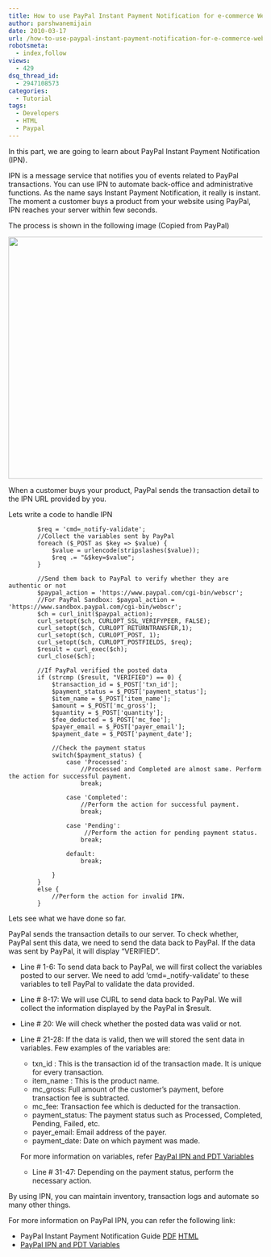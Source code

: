 ```yaml
---
title: How to use PayPal Instant Payment Notification for e-commerce Website?
author: parshwanemijain
date: 2010-03-17
url: /how-to-use-paypal-instant-payment-notification-for-e-commerce-website/
robotsmeta:
  - index,follow
views:
  - 429
dsq_thread_id:
  - 2947108573
categories:
  - Tutorial
tags:
  - Developers
  - HTML
  - Paypal
---
```

In this part, we are going to learn about PayPal Instant Payment Notification (IPN).

IPN is a message service that notifies you of events related to PayPal transactions. You can use IPN to automate back-office and administrative functions. As the name says Instant Payment Notification, it really is instant. The moment a customer buys a product from your website using PayPal, IPN reaches your server within few seconds.

The process is shown in the following image (Copied from PayPal)

<a rel="attachment wp-att-21465" href="http://devilsworkshop.org/how-to-use-paypal-instant-payment-notification-for-e-commerce-website/ipnoverview/"><img class="alignnone size-full wp-image-21465" title="IPNOverview" src="http://cdn.devilsworkshop.org/files/2010/03/IPNOverview.gif" alt="" width="530" height="480" /></a>

When a customer buys your product, PayPal sends the transaction detail to the IPN URL provided by you.

Lets write a code to handle IPN

<pre><code class="php">        $req = 'cmd=_notify-validate';
        //Collect the variables sent by PayPal
        foreach ($_POST as $key =&gt; $value) {
            $value = urlencode(stripslashes($value));
            $req .= "&$key=$value";
        }

        //Send them back to PayPal to verify whether they are authentic or not
        $paypal_action = 'https://www.paypal.com/cgi-bin/webscr';
        //For PayPal Sandbox: $paypal_action = 'https://www.sandbox.paypal.com/cgi-bin/webscr';
        $ch = curl_init($paypal_action);
        curl_setopt($ch, CURLOPT_SSL_VERIFYPEER, FALSE);
        curl_setopt($ch, CURLOPT_RETURNTRANSFER,1);
        curl_setopt($ch, CURLOPT_POST, 1);
        curl_setopt($ch, CURLOPT_POSTFIELDS, $req);
        $result = curl_exec($ch);
        curl_close($ch);

        //If PayPal verified the posted data
        if (strcmp ($result, "VERIFIED") == 0) {
            $transaction_id = $_POST['txn_id'];
            $payment_status = $_POST['payment_status'];
            $item_name = $_POST['item_name'];
            $amount = $_POST['mc_gross'];
            $quantity = $_POST['quantity'];
            $fee_deducted = $_POST['mc_fee'];
            $payer_email = $_POST['payer_email'];
            $payment_date = $_POST['payment_date'];

            //Check the payment status
            switch($payment_status) {
                case 'Processed':
                    //Processed and Completed are almost same. Perform the action for successful payment.
                    break;

                case 'Completed':
                    //Perform the action for successful payment.
                    break;

                case 'Pending':
                     //Perform the action for pending payment status.
                    break;

                default:
                    break;

            }
        }
        else {
            //Perform the action for invalid IPN.
        }</code></pre>

Lets see what we have done so far.

PayPal sends the transaction details to our server. To check whether, PayPal sent this data, we need to send the data back to PayPal. If the data was sent by PayPal, it will display &#8220;VERIFIED&#8221;.

  * Line # 1-6: To send data back to PayPal, we will first collect the variables posted to our server. We need to add &#8216;cmd=_notify-validate&#8217; to these variables to tell PayPal to validate the data provided.
  * Line # 8-17: We will use CURL to send data back to PayPal. We will collect the information displayed by the PayPal in $result.
  * Line # 20: We will check whether the posted data was valid or not.
  * Line # 21-28: If the data is valid, then we will stored the sent data in variables. Few examples of the variables are: 
      * txn_id : This is the transaction id of the transaction made. It is unique for every transaction.
      * item_name : This is the product name.
      * mc_gross: Full amount of the customer&#8217;s payment, before transaction fee is subtracted.
      * mc_fee: Transaction fee which is deducted for the transaction.
      * payment_status: The payment status such as Processed, Completed, Pending, Failed, etc.
      * payer_email: Email address of the payer.
      * payment_date: Date on which payment was made.
    
    For more information on variables, refer <a href="https://cms.paypal.com/us/cgi-bin/?cmd=_render-content&content_ID=developer/e_howto_html_IPNandPDTVariables" onclick="_gaq.push(['_trackEvent', 'outbound-article', 'https://cms.paypal.com/us/cgi-bin/?cmd=_render-content&content_ID=developer/e_howto_html_IPNandPDTVariables', 'PayPal IPN and PDT Variables']);" >PayPal IPN and PDT Variables</a></li> 
    
      * Line # 31-47: Depending on the payment status, perform the necessary action.</ul> 
    
    By using IPN, you can maintain inventory, transaction logs and automate so many other things.
    
    For more information on PayPal IPN, you can refer the following link:
    
      * PayPal Instant Payment Notification Guide <a href="https://cms.paypal.com/cms_content/US/en_US/files/developer/IPNGuide.pdf" onclick="_gaq.push(['_trackEvent', 'outbound-article', 'https://cms.paypal.com/cms_content/US/en_US/files/developer/IPNGuide.pdf', 'PDF']);" >PDF</a> <a href="https://cms.paypal.com/us/cgi-bin/?&cmd=_render-content&content_ID=developer/e_howto_admin_IPNIntro" onclick="_gaq.push(['_trackEvent', 'outbound-article', 'https://cms.paypal.com/us/cgi-bin/?&cmd=_render-content&content_ID=developer/e_howto_admin_IPNIntro', 'HTML']);" >HTML</a>
      * <a href="https://cms.paypal.com/us/cgi-bin/?cmd=_render-content&content_ID=developer/e_howto_html_IPNandPDTVariables" onclick="_gaq.push(['_trackEvent', 'outbound-article', 'https://cms.paypal.com/us/cgi-bin/?cmd=_render-content&content_ID=developer/e_howto_html_IPNandPDTVariables', 'PayPal IPN and PDT Variables']);" >PayPal IPN and PDT Variables</a>

